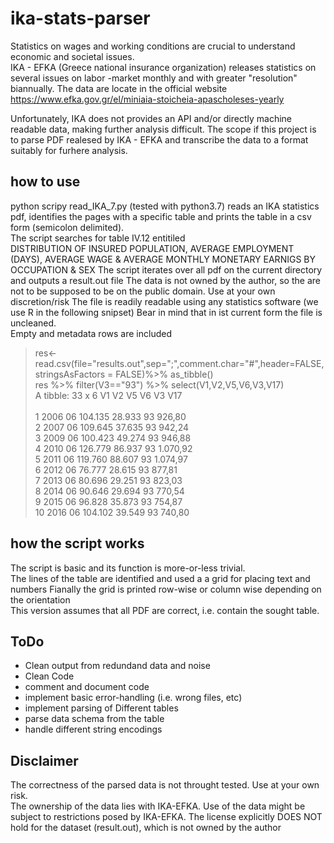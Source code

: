 # ika-stats-parser
Statistics on wages and working conditions are crucial to understand economic and societal issues.  
IKA - EFKA (Greece national insurance organization) releases statistics on several issues on labor -market monthly and with greater "resolution" biannually.
The data are locate in the official website 
https://www.efka.gov.gr/el/miniaia-stoicheia-apascholeses-yearly
  
Unfortunately, IKA does not provides an API and/or directly machine readable data, making further analysis difficult.
The scope if this project is to parse PDF realesed by IKA - EFKA and transcribe the data to a format suitably for furhere analysis.  
## how to use
python scripy read_IKA_7.py (tested with python3.7) reads an IKA statistics pdf, identifies the pages with a specific
table and prints the table in a csv form (semicolon delimited).  
The script searches for table IV.12 entitiled  
DISTRIBUTION OF INSURED POPULATION, AVERAGE EMPLOYMENT (DAYS), AVERAGE WAGE & AVERAGE MONTHLY MONETARY EARNIGS BY OCCUPATION & SEX
The script iterates over all pdf on the current directory and outputs a result.out file
The data is not owned by the author, so the are not to be supposed to be on the public domain. Use at your own discretion/risk
The file is readily readable using any statistics software (we use R in the following snipset)
Bear in mind that in ist current form the file is uncleaned.  
Empty and metadata rows are included  
> res<-read.csv(file="results.out",sep=";",comment.char="#",header=FALSE,stringsAsFactors = FALSE)%>% as_tibble()  
> res %>% filter(V3=="93") %>% select(V1,V2,V5,V6,V3,V17)  
A tibble: 33 x 6
   V1    V2    V5      V6     V3    V17       
   <chr> <chr> <chr>   <chr>  <chr> <chr>     
 1 2006  06    104.135 28.933 93    926,80    
 2 2007  06    109.645 37.635 93    942,24    
 3 2009  06    100.423 49.274 93    946,88    
 4 2010  06    126.779 86.937 93    1.070,92  
 5 2011  06    119.760 88.607 93    1.074,97  
 6 2012  06    76.777  28.615 93    877,81    
 7 2013  06    80.696  29.251 93    823,03    
 8 2014  06    90.646  29.694 93    770,54    
 9 2015  06    96.828  35.873 93    754,87    
10 2016  06    104.102 39.549 93    740,80   
  
## how the script works
   The script is basic and its function is more-or-less trivial.  
   The lines of the table are identified and used a a grid for placing text and numbers
   Fianally the grid is printed row-wise or column wise depending on the orientation  
   This version assumes that all PDF are correct, i.e. contain the sought table.  
## ToDo
   * Clean output from redundand data and noise 
   * Clean Code
   * comment and document code
   * implement basic error-handling (i.e. wrong files, etc)
   * implement parsing of Different tables
   * parse data schema from the table
   * handle different string encodings 
   
## Disclaimer
   The correctness of the parsed data is not throught tested. Use at your own risk.  
   The ownership of the data lies with IKA-EFKA. Use of the data might be subject to restrictions posed by IKA-EFKA. 
   The license explicitly DOES NOT hold for the dataset (result.out), which is not owned by the author
   
   
   
